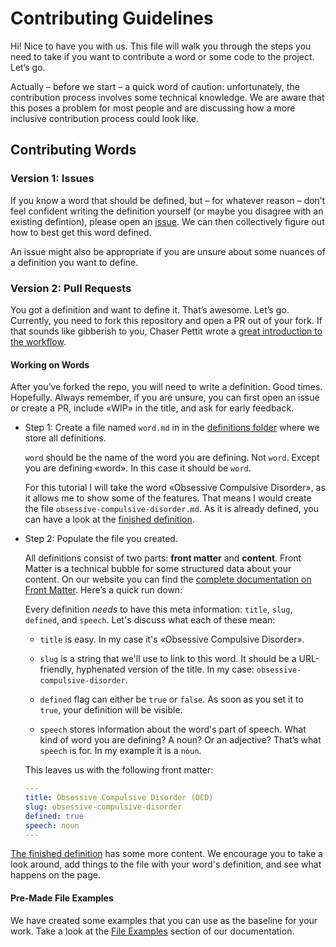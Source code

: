 # Contributing Guidelines

Hi! Nice to have you with us. This file will walk you through the steps you need to take if you want to contribute a word or some code to the project. Let’s go.

Actually – before we start – a quick word of caution: unfortunately, the contribution process involves some technical knowledge. We are aware that this poses a problem for most people and are discussing how a more inclusive contribution process could look like.

## Contributing Words

### Version 1: Issues

If you know a word that should be defined, but – for whatever reason – don’t feel confident writing the definition yourself (or maybe you disagree with an existing defintion), please open an [issue](https://github.com/tatianamac/selfdefined/issues/new). We can then collectively figure out how to best get this word defined.

An issue might also be appropriate if you are unsure about some nuances of a definition you want to define.

### Version 2: Pull Requests

You got a definition and want to define it. That’s awesome. Let’s go. Currently, you need to fork this repository and open a PR out of your fork. If that sounds like gibberish to you, Chaser Pettit wrote a [great introduction to the workflow](https://gist.github.com/Chaser324/ce0505fbed06b947d962).

#### Working on Words

After you’ve forked the repo, you will need to write a definition. Good times. Hopefully. Always remember, if you are unsure, you can first open an issue or create a PR, include «WIP» in the title, and ask for early feedback.

- Step 1: Create a file named `word.md` in in the [definitions folder](11ty/definitions/) where we store all definitions.

  `word` should be the name of the word you are defining. Not `word`. Except you are defining «word». In this case it should be `word`. 

  For this tutorial I will take the word «Obsessive Compulsive Disorder», as it allows me to show some of the features. That means I would create the file `obsessive-compulsive-disorder.md`. As it is already defined, you can have a look at the [finished definition](11ty/definitions/obsessive-compulsive-disorder.md).

- Step 2: Populate the file you created.

  All definitions consist of two parts: **front matter** and **content**. Front Matter is a technical bubble for some structured data about your content. On our website you can find the [complete documentation on Front Matter](https://www.selfdefined.app/documentation/front-matter/). Here’s a quick run down:

  Every definition _needs_ to have this meta information: `title`, `slug`, `defined`, and `speech`. Let's discuss what each of these mean:
  
  - `title` is easy. In my case it's «Obsessive Compulsive Disorder». 
  
  - `slug` is a string that we'll use to link to this word. It should be a URL-friendly, hyphenated version of the title. In my case: `obsessive-compulsive-disorder`. 
  
  - `defined` flag can either be `true` or `false`. As soon as you set it to `true`, your definition will be visible. 
  
  - `speech` stores information about the word's part of speech. What kind of word you are defining? A noun? Or an adjective? That’s what `speech` is for. In my example it is a `noun`.

  This leaves us with the following front matter:

  ```yaml
  ---
  title: Obsessive Compulsive Disorder (OCD)
  slug: obsessive-compulsive-disorder
  defined: true
  speech: noun
  ---

  ```

[The finished definition](11ty/definitions/obsessive-compulsive-disorder.md) has some more content. We encourage you to take a look around, add things to the file with your word's definition, and see what happens on the page.

#### Pre-Made File Examples

We have created some examples that you can use as the baseline for your work. Take a look at the [File Examples](https://www.selfdefined.app/documentation/examples/) section of our documentation.
